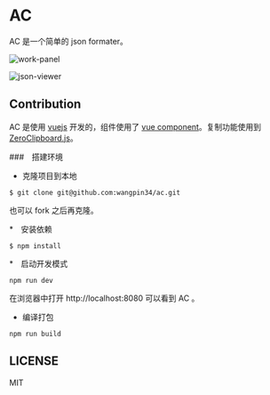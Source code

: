 # AC
AC 是一个简单的 json formater。


![work-panel](https://rawgit.com/wangpin34/ac/master/assets/work-panel.JPG)


![json-viewer](https://rawgit.com/wangpin34/ac/master/assets/json-output.JPG)

## Contribution
AC 是使用 [vuejs](http://cn.vuejs.org/) 开发的，组件使用了 [vue component](http://cn.vuejs.org/guide/application.html#单文件组件)。复制功能使用到 [ZeroClipboard.js](https://github.com/zeroclipboard/zeroclipboard)。

###　搭建环境
* 克隆项目到本地

```
$ git clone git@github.com:wangpin34/ac.git
```
也可以 fork 之后再克隆。

*　安装依赖
```
$ npm install
```

*　启动开发模式
```
npm run dev
```

在浏览器中打开 http://localhost:8080 可以看到 AC 。

* 编译打包
```
npm run build
```

## LICENSE
MIT
